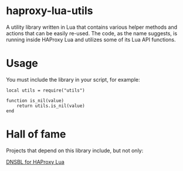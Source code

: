 # haproxy-lua-utils

A utility library written in Lua that contains various helper methods and actions that can be easily re-used. The code, as the name suggests, is running inside HAProxy Lua and utilizes some of its Lua API functions.

# Usage

You must include the library in your script, for example:

```
local utils = require("utils")

function is_nil(value)
    return utils.is_nil(value)
end
```

# Hall of fame

Projects that depend on this library include, but not only:

[DNSBL for HAProxy Lua](https://github.com/dobrevit/haproxy-lua-dnsbl)
